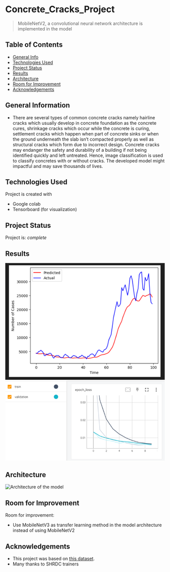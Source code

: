 # Concrete_Cracks_Project
> MobileNetV2, a convolutional neural network architecture is implemented in the model

## Table of Contents
* [General Info](#general-information)
* [Technologies Used](#technologies-used)
* [Project Status](#project-status)
* [Results](#results)
* [Architecture](#architecture)
* [Room for Improvement](#room-for-improvement)
* [Acknowledgements](#acknowledgements)


## General Information
- There are several types of common concrete cracks namely hairline cracks which usually develop in concrete foundation as the concrete cures, shrinkage cracks which occur while the concrete is curing, settlement cracks which happen when part of concrete sinks or when the ground underneath the slab isn’t compacted properly as well as structural cracks which form due to incorrect design. Concrete cracks may endanger the safety and durability of a building if not being 
identified quickly and left untreated. Hence, image classification is used to classify concretes with or without cracks. The developed model might impactful and may save thousands of lives. 


## Technologies Used
Project is created with 
- Google colab
- Tensorboard (for visualization)

## Project Status
Project is: _complete_ 

## Results
![Graph_accuracy](https://github.com/Nurnazhifa/COVID-19-Malaysia-Cases/blob/main/graph.png)
![Graph_loss](https://github.com/Nurnazhifa/Concrete_Cracks_Project/blob/main/epoch_loss.png)

## Architecture
![Architecture of the model]()

## Room for Improvement

Room for improvement:
- Use MobileNetV3 as transfer learning method in the model architecture instead of using MobileNetV2


## Acknowledgements
- This project was based on [this dataset](https://data.mendeley.com/datasets/5y9wdsg2zt/2).
- Many thanks to SHRDC trainers
